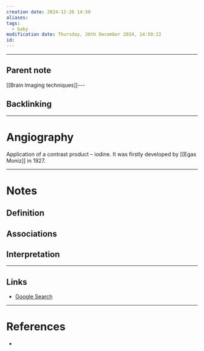 ```yaml
---
creation date: 2024-12-26 14:50
aliases: 
tags:
  - baby
modification date: Thursday, 26th December 2024, 14:50:22
id:
---
```

---

## Parent note
[[Brain Imaging techniques]]---
## Backlinking


---
# Angiography
Application of a contrast product – iodine. It was firstly developed by [[Egas Moniz]] in 1927.

---
# Notes

## Definition

## Associations

## Interpretation

---
## Links
- [Google Search](https://www.google.com/search?q=Angiography)

---
# References
+ 